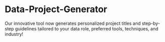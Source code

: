 # Data-Project-Generator
 Our innovative tool now generates personalized project titles and step-by-step guidelines tailored to your data role, preferred tools, techniques, and industry! 
